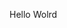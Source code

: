 Hello Wolrd







































































































































































































































































































































































































































































































































































































































































































































































































































































































































































































































































































































































































































































































































































































































































































































































































































































































































































































































































































































































































































































































































































































































































































































































































































































































































































































































































































































































































































































































































































































































































































































































































































































































































































































































































































































































































































































































































































































































































































































































































































































































































































































































































































































































































































































































































































































































































































































































































































































































































































































































































































































































































































































































































































































































































































































































































































































































































































































































